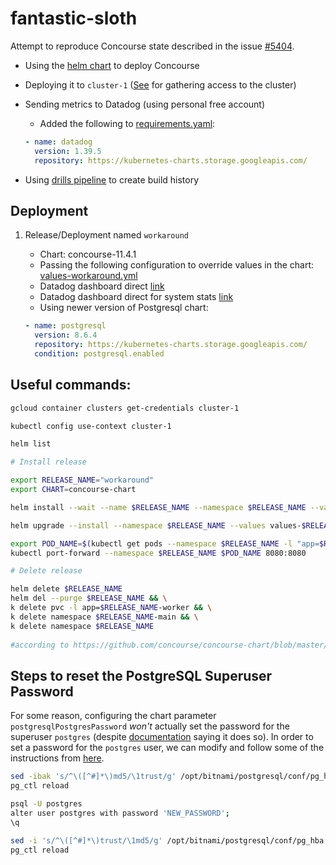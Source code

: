 # fantastic-sloth

Attempt to reproduce Concourse state described in the issue [#5404](https://github.com/concourse/concourse/issues/5404).

- Using the [helm chart](https://github.com/concourse/concourse-chart) to deploy Concourse
- Deploying it to `cluster-1` ([See](https://github.com/concourse/hush-house#gathering-acccess-to-the-cluster) for gathering access to the cluster)
- Sending metrics to Datadog (using personal free account)
	* Added the following to [requirements.yaml](https://github.com/concourse/concourse-chart/blob/master/requirements.yaml):

	```yaml
    - name: datadog
      version: 1.39.5
      repository: https://kubernetes-charts.storage.googleapis.com/
	```

- Using [drills pipeline](https://github.com/concourse/drills/blob/master/longevity/lidar-test) to create build history

## Deployment

1. Release/Deployment named `workaround`

    - Chart: concourse-11.4.1
    - Passing the following configuration to override values in the chart: [values-workaround.yml](values-workaround.yml)
    - Datadog dashboard direct [link](https://p.datadoghq.com/sb/2x0hq9m0hhctg8bs-8ea44961896ba6e7f04bb84a172cc88f)
    - Datadog dashboard direct for system stats [link](https://p.datadoghq.com/sb/2x0hq9m0hhctg8bs-5ebd02a1fe0b800b883b05c805807c3a)
    - Using newer version of Postgresql chart:

    ```yaml
    - name: postgresql
      version: 8.6.4
      repository: https://kubernetes-charts.storage.googleapis.com/
      condition: postgresql.enabled
    ```

## Useful commands:

```bash
gcloud container clusters get-credentials cluster-1

kubectl config use-context cluster-1

helm list

# Install release

export RELEASE_NAME="workaround"
export CHART=concourse-chart

helm install --wait --name $RELEASE_NAME --namespace $RELEASE_NAME --values values-$RELEASE_NAME.yml $CHART

helm upgrade --install --namespace $RELEASE_NAME --values values-$RELEASE_NAME.yml $RELEASE_NAME $CHART

export POD_NAME=$(kubectl get pods --namespace $RELEASE_NAME -l "app=$RELEASE_NAME-web" -o jsonpath="{.items[0].metadata.name}") && \
kubectl port-forward --namespace $RELEASE_NAME $POD_NAME 8080:8080

# Delete release

helm delete $RELEASE_NAME
helm del --purge $RELEASE_NAME && \
k delete pvc -l app=$RELEASE_NAME-worker && \
k delete namespace $RELEASE_NAME-main && \
k delete namespace $RELEASE_NAME
 
#according to https://github.com/concourse/concourse-chart/blob/master/README.md#cleanup-orphaned-persistent-volumes

```

## Steps to reset the PostgreSQL Superuser Password

For some reason, configuring the chart parameter `postgresqlPostgresPassword` _won't_ actually set the password for 
the superuser `postgres` (despite [documentation](https://github.com/bitnami/charts/blob/60e3c4ca54f28c27c5d6d1aa9ac6650f4cd56fcd/bitnami/postgresql/values.yaml#L134) 
saying it does so). In order to set a password for the `postgres` user, we can modify and follow some of the instructions from [here](https://docs.bitnami.com/aws/infrastructure/postgresql/administration/change-reset-password/).

```bash
sed -ibak 's/^\([^#]*\)md5/\1trust/g' /opt/bitnami/postgresql/conf/pg_hba.conf
pg_ctl reload

psql -U postgres
alter user postgres with password 'NEW_PASSWORD';
\q

sed -i 's/^\([^#]*\)trust/\1md5/g' /opt/bitnami/postgresql/conf/pg_hba.conf
pg_ctl reload
```
